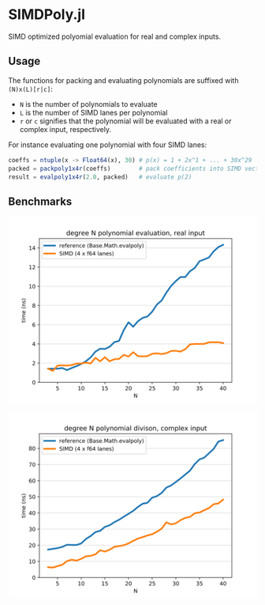 # SIMDPoly.jl

SIMD optimized polyomial evaluation for real and complex inputs. 

## Usage

The functions for packing and evaluating polynomials are suffixed
with `(N)x(L)[r|c]`:
- `N` is the number of polynomials to evaluate
- `L` is the number of SIMD lanes per polynomial
- `r` or `c` signifies that the polynomial will be evaluated
with a real or complex input, respectively.

For instance evaluating one polynomial with four SIMD lanes:

```julia
coeffs = ntuple(x -> Float64(x), 30) # p(x) = 1 + 2x^1 + ... + 30x^29
packed = packpoly1x4r(coeffs)        # pack coefficients into SIMD vectors
result = evalpoly1x4r(2.0, packed)   # evaluate p(2)
```

## Benchmarks

![real input](img/bm_plot_real.svg)

![complex input](img/bm_plot_complex.svg)
